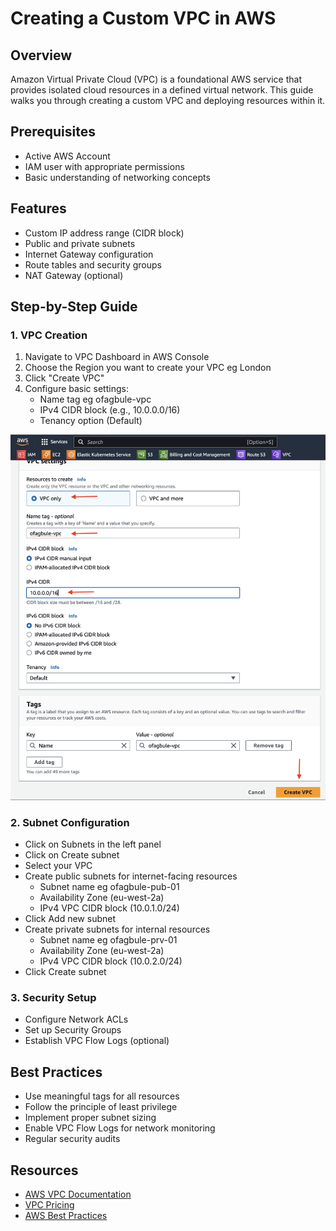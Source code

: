 # Creating a Custom VPC in AWS

## Overview

Amazon Virtual Private Cloud (VPC) is a foundational AWS service that provides isolated cloud resources in a defined virtual network. This guide walks you through creating a custom VPC and deploying resources within it.

## Prerequisites

- Active AWS Account
- IAM user with appropriate permissions
- Basic understanding of networking concepts

## Features

- Custom IP address range (CIDR block)
- Public and private subnets
- Internet Gateway configuration
- Route tables and security groups
- NAT Gateway (optional)

## Step-by-Step Guide

### 1. VPC Creation
1. Navigate to VPC Dashboard in AWS Console
2. Choose the Region you want to create your VPC eg London
3. Click "Create VPC"
3. Configure basic settings:
   - Name tag eg ofagbule-vpc
   - IPv4 CIDR block (e.g., 10.0.0.0/16)
   - Tenancy option (Default)

![Create VPC](imgs/1.create_vpc.png)

### 2. Subnet Configuration
- Click on Subnets in the left panel
- Click on Create subnet
- Select your VPC
- Create public subnets for internet-facing resources
  - Subnet name eg ofagbule-pub-01
  - Availability Zone (eu-west-2a)
  - IPv4 VPC CIDR block (10.0.1.0/24)
- Click Add new subnet
- Create private subnets for internal resources
  - Subnet name eg ofagbule-prv-01
  - Availability Zone (eu-west-2a)
  - IPv4 VPC CIDR block (10.0.2.0/24)
- Click Create subnet

### 3. Security Setup
- Configure Network ACLs
- Set up Security Groups
- Establish VPC Flow Logs (optional)

## Best Practices

- Use meaningful tags for all resources
- Follow the principle of least privilege
- Implement proper subnet sizing
- Enable VPC Flow Logs for network monitoring
- Regular security audits

## Resources

- [AWS VPC Documentation](https://docs.aws.amazon.com/vpc/)
- [VPC Pricing](https://aws.amazon.com/vpc/pricing/)
- [AWS Best Practices](https://aws.amazon.com/architecture/well-architected/)
